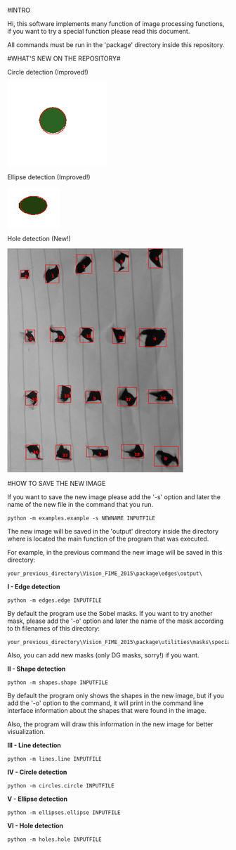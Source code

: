 #INTRO

Hi, this software implements many function of image processing functions, if you want to try a special function please read this document.

All commands must be run in the 'package' directory inside this repository.

#WHAT'S NEW ON THE REPOSITORY#

Circle detection (Improved!)  
  
![Circle](https://github.com/KevinMichelle/Vision_FIME_2015/blob/master/package/circles/output/sample1.png)
  
Ellipse detection (Improved!)  
  
![Ellipse](https://github.com/KevinMichelle/Vision_FIME_2015/blob/master/package/ellipses/output/sample1.png)
  
Hole detection (New!)  
  
![Hole](https://github.com/KevinMichelle/Vision_FIME_2015/blob/master/package/holes/output/sample1.png)
	
#HOW TO SAVE THE NEW IMAGE

If you want to save the new image please add the '-s' option and later the name of the new file in the command that you run.

	python -m examples.example -s NEWNAME INPUTFILE
	
The new image will be saved in the 'output' directory inside the directory where is located the main function of the program that was executed.

For example, in the previous command the new image will be saved in this directory:

	your_previous_directory\Vision_FIME_2015\package\edges\output\

**I - Edge detection**

	python -m edges.edge INPUTFILE
	
By default the program use the Sobel masks. If you want to try another mask, please add the '-o' option and later the name of the mask according to th filenames of this directory: 
	
	your_previous_directory\Vision_FIME_2015\package\utilities\masks\special\
	
Also, you can add new masks (only DG masks, sorry!) if you want.

**II - Shape detection**

	python -m shapes.shape INPUTFILE

By default the program only shows the shapes in the new image, but if you add the '-o' option to the command, it will print in the command line interface information about the shapes that were found in the image. 
	
Also, the program will draw this information in the new image for better visualization.

**III - Line detection**

	python -m lines.line INPUTFILE

**IV - Circle detection**

	python -m circles.circle INPUTFILE
	
**V - Ellipse detection**

	python -m ellipses.ellipse INPUTFILE
	
**VI - Hole detection**

	python -m holes.hole INPUTFILE